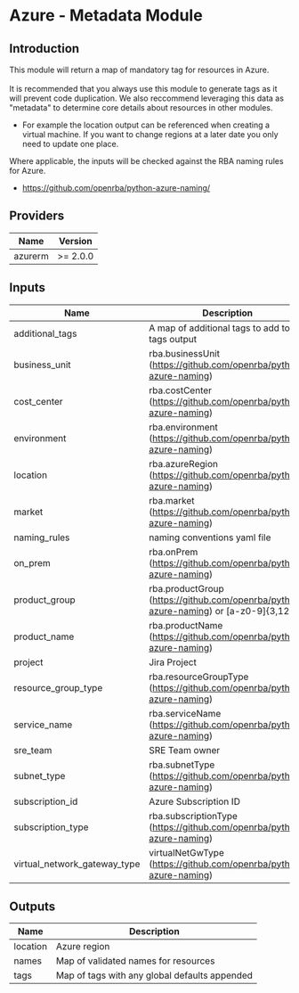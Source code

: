 # Azure - Metadata Module

## Introduction

This module will return a map of mandatory tag for resources in Azure.<br />
<br />
It is recommended that you always use this module to generate tags as it will prevent code duplication. We also reccommend leveraging this data as "metadata" to determine core details about resources in other modules.

- For example the location output can be referenced when creating a virtual machine. If you want to change regions at a later date you only need to update one place.<br />

Where applicable, the inputs will be checked against the RBA naming rules for Azure.

- https://github.com/openrba/python-azure-naming/<br />

<!--- BEGIN_TF_DOCS --->
## Providers

| Name | Version |
|------|---------|
| azurerm | >= 2.0.0 |

## Inputs

| Name | Description | Type | Default | Required |
|------|-------------|------|---------|:-----:|
| additional\_tags | A map of additional tags to add to the tags output | `map(string)` | `{}` | no |
| business\_unit | rba.businessUnit (https://github.com/openrba/python-azure-naming) | `string` | n/a | yes |
| cost\_center | rba.costCenter (https://github.com/openrba/python-azure-naming) | `string` | n/a | yes |
| environment | rba.environment (https://github.com/openrba/python-azure-naming) | `string` | n/a | yes |
| location | rba.azureRegion (https://github.com/openrba/python-azure-naming) | `string` | n/a | yes |
| market | rba.market (https://github.com/openrba/python-azure-naming) | `string` | n/a | yes |
| naming\_rules | naming conventions yaml file | `string` | n/a | yes |
| on\_prem | rba.onPrem (https://github.com/openrba/python-azure-naming) | `string` | `""` | no |
| product\_group | rba.productGroup (https://github.com/openrba/python-azure-naming) or [a-z0-9]{3,12} | `string` | `""` | no |
| product\_name | rba.productName (https://github.com/openrba/python-azure-naming) | `string` | `""` | no |
| project | Jira Project | `string` | n/a | yes |
| resource\_group\_type | rba.resourceGroupType (https://github.com/openrba/python-azure-naming) | `string` | n/a | yes |
| service\_name | rba.serviceName (https://github.com/openrba/python-azure-naming) | `string` | `""` | no |
| sre\_team | SRE Team owner | `string` | `""` | no |
| subnet\_type | rba.subnetType (https://github.com/openrba/python-azure-naming) | `string` | `""` | no |
| subscription\_id | Azure Subscription ID | `string` | n/a | yes |
| subscription\_type | rba.subscriptionType (https://github.com/openrba/python-azure-naming) | `string` | n/a | yes |
| virtual\_network\_gateway\_type | virtualNetGwType (https://github.com/openrba/python-azure-naming) | `string` | `""` | no |

## Outputs

| Name | Description |
|------|-------------|
| location | Azure region |
| names | Map of validated names for resources |
| tags | Map of tags with any global defaults appended |
<!--- END_TF_DOCS --->